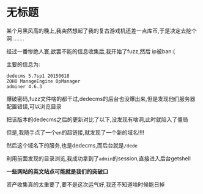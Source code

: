 # 无标题

某个月黑风高的晚上,我突然想起了我的复古游戏机还差一点库币,于是决定去挖个洞 .......



经过一番惨绝人寰,欲罢不能的信息收集后,我开始了fuzz,然后 ip被ban:(

主要的信息为:

```
dedecms 5.7sp1 20150618
ZOHO ManageEngine OpManager
adminer 4.6.3
```

爆破密码,fuzz文件啥的都干过,dedecms的后台也没爆出来,但是发现他们服务器配置错误,可以浏览目录

把该版本的dedecms之后的更新对比了以下,没发现有啥洞,此时就陷入了僵局

但是,我随手点了一个`en`的超链接,就发现了一个新的域名!!!!

然后这个域名下的服务,也是dedecms,而后台就是`/dede`

利用前面发现的目录浏览,我成功拿到了`admin`的session,直接进入后台getshell

**一些网站的英文站点可能就是我们的突破口**

资产收集真的太重要了,要不是这次运气好,我还不知道啥时候能日掉

